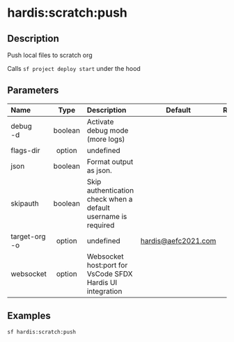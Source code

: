 <!-- This file has been generated with command 'sf hardis:doc:plugin:generate'. Please do not update it manually or it may be overwritten -->
# hardis:scratch:push

## Description

Push local files to scratch org

Calls `sf project deploy start` under the hood


## Parameters

| Name              |  Type   | Description                                                   |        Default        | Required | Options |
|:------------------|:-------:|:--------------------------------------------------------------|:---------------------:|:--------:|:-------:|
| debug<br/>-d      | boolean | Activate debug mode (more logs)                               |                       |          |         |
| flags-dir         | option  | undefined                                                     |                       |          |         |
| json              | boolean | Format output as json.                                        |                       |          |         |
| skipauth          | boolean | Skip authentication check when a default username is required |                       |          |         |
| target-org<br/>-o | option  | undefined                                                     | <hardis@aefc2021.com> |          |         |
| websocket         | option  | Websocket host:port for VsCode SFDX Hardis UI integration     |                       |          |         |

## Examples

```shell
sf hardis:scratch:push
```



